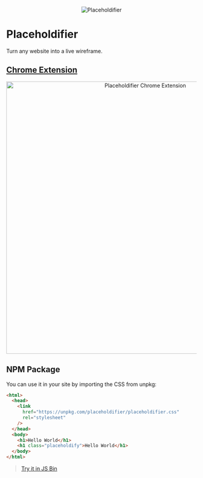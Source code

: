 <div align="center">
<br/>
<img alt="Placeholdifier" src="https://user-images.githubusercontent.com/1911623/86522016-38dcf800-be2e-11ea-82da-33394bc0dd6d.png" />
<br/>
</div>

# Placeholdifier

Turn any website into a live wireframe.

## [Chrome Extension](https://chrome.google.com/webstore/detail/placeholdifier/iinkgkmmblamljaklibgclblomobdbha)

<div align="center">
<a href="https://chrome.google.com/webstore/detail/placeholdifier/iinkgkmmblamljaklibgclblomobdbha">
<img alt="Placeholdifier Chrome Extension" src="https://user-images.githubusercontent.com/1911623/86538568-1817af80-becd-11ea-9ead-27356490e40d.png" width="720" />
</a>
<br/>
</div>

## NPM Package

You can use it in your site by importing the CSS from unpkg:

```html
<html>
  <head>
    <link
      href="https://unpkg.com/placeholdifier/placeholdifier.css"
      rel="stylesheet"
    />
  </head>
  <body>
    <h1>Hello World</h1>
    <h1 class="placeholdify">Hello World</h1>
  </body>
</html>
```

> [Try it in JS Bin](https://jsbin.com/tuyecacebi/edit?html,output)
